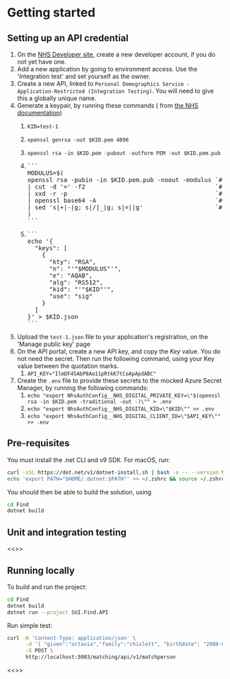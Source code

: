 # Getting started

## Setting up an API credential

1. On the [NHS Developer site](https://onboarding.prod.api.platform.nhs.uk/), create a new developer account, if you do
   not yet have one.
2. Add a new application by going to environment access. Use the 'Integration test' and set yourself as the owner.
3. Create a new API, linked to `Personal Demographics Service - Application-Restricted (Integration Testing)`. You will
   need to give this a globally unique name.
4. Generate a keypair, by running these commands (
   from [the NHS documentation](https://digital.nhs.uk/developer/guides-and-documentation/security-and-authorisation/application-restricted-restful-apis-signed-jwt-authentication))
    1. ```
       KID=test-1
       ```
    2. ```
       openssl genrsa -out $KID.pem 4096
       ```
    3. ```
       openssl rsa -in $KID.pem -pubout -outform PEM -out $KID.pem.pub
       ```
    4. <pre>```
       MODULUS=$(
       openssl rsa -pubin -in $KID.pem.pub -noout -modulus `# Print modulus of public key` \
       | cut -d '=' -f2                                    `# Extract modulus value from output` \
       | xxd -r -p                                         `# Convert from string to bytes` \
       | openssl base64 -A                                 `# Base64 encode without wrapping lines` \
       | sed 's|+|-|g; s|/|_|g; s|=||g'                    `# URL encode as JWK standard requires`
       )
       ```</pre>
    5. <pre>```
       echo '{
         "keys": [
           {
             "kty": "RSA",
             "n": "'"$MODULUS"'",
             "e": "AQAB",
             "alg": "RS512",
             "kid": "'"$KID"'",
             "use": "sig"
           }
         ]
       }' > $KID.json
       ```</pre>
5. Upload the `test-1.json` file to your application's registration, on the 'Manage public key' page
6. On the API portal, create a new API key, and copy the _Key_ value. You do not need the secret. Then run the following
   command, using your Key value between the quotation marks.
    1. `API_KEY="IlmDF45AbP8Ao11pRtkK7tCoApApdABC"`
7. Create the `.env` file to provide these secrets to the mocked Azure Secret Manager, by running the following
   commands:
    1. `echo "export NhsAuthConfig__NHS_DIGITAL_PRIVATE_KEY=\"$(openssl rsa -in $KID.pem -traditional -out -)\"" > .env`
    2. `echo "export NhsAuthConfig__NHS_DIGITAL_KID=\"$KID\"" >> .env`
    3. `echo "export NhsAuthConfig__NHS_DIGITAL_CLIENT_ID=\"$API_KEY\"" >> .env`

## Pre-requisites

You must install the .net CLI and v9 SDK. For macOS, run:

```bash
curl -sSL https://dot.net/v1/dotnet-install.sh | bash -s -- --version 9.0.300 --install-dir "$HOME/.dotnet"
echo 'export PATH="$HOME/.dotnet:$PATH"' >> ~/.zshrc && source ~/.zshrc && echo $PATH
```

You should then be able to build the solution, using

```bash
cd Find
dotnet build
```

## Unit and integration testing

<<<PLACEHOLDER>>>

## Running locally

To build and run the project:

```bash
cd Find
dotnet build
dotnet run --project SUI.Find.API
```

Run simple test:

```bash
curl -H 'Content-Type: application/json' \
      -d '{ "given":"octavia","family":"chislett", "birthdate": "2008-09-20"}' \
      -X POST \
      http://localhost:5003/matching/api/v1/matchperson
```

<<<PLACEHOLDER FOR ADDITIONAL INSTRUCTIONS>>>
